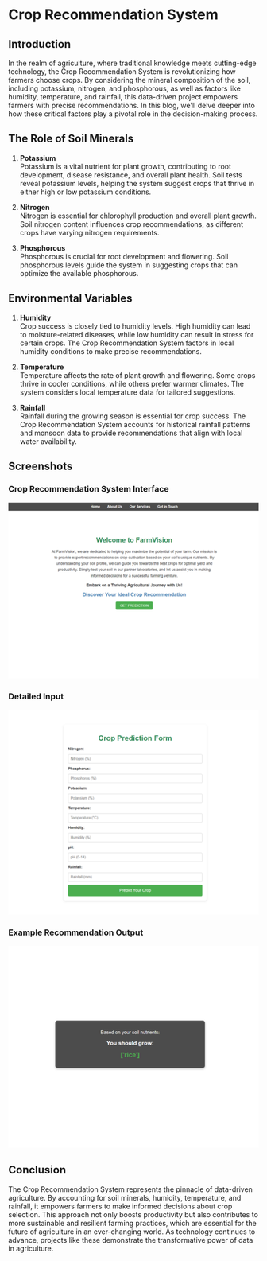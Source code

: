 # Crop Recommendation System

## Introduction

In the realm of agriculture, where traditional knowledge meets cutting-edge technology, the Crop Recommendation System is revolutionizing how farmers choose crops. By considering the mineral composition of the soil, including potassium, nitrogen, and phosphorous, as well as factors like humidity, temperature, and rainfall, this data-driven project empowers farmers with precise recommendations. In this blog, we'll delve deeper into how these critical factors play a pivotal role in the decision-making process.

## The Role of Soil Minerals

1. **Potassium**  
   Potassium is a vital nutrient for plant growth, contributing to root development, disease resistance, and overall plant health. Soil tests reveal potassium levels, helping the system suggest crops that thrive in either high or low potassium conditions.

2. **Nitrogen**  
   Nitrogen is essential for chlorophyll production and overall plant growth. Soil nitrogen content influences crop recommendations, as different crops have varying nitrogen requirements.

3. **Phosphorous**  
   Phosphorous is crucial for root development and flowering. Soil phosphorous levels guide the system in suggesting crops that can optimize the available phosphorous.

## Environmental Variables

1. **Humidity**  
   Crop success is closely tied to humidity levels. High humidity can lead to moisture-related diseases, while low humidity can result in stress for certain crops. The Crop Recommendation System factors in local humidity conditions to make precise recommendations.

2. **Temperature**  
   Temperature affects the rate of plant growth and flowering. Some crops thrive in cooler conditions, while others prefer warmer climates. The system considers local temperature data for tailored suggestions.

3. **Rainfall**  
   Rainfall during the growing season is essential for crop success. The Crop Recommendation System accounts for historical rainfall patterns and monsoon data to provide recommendations that align with local water availability.

## Screenshots

### Crop Recommendation System Interface
![Interface](images/details.png)

### Detailed Input
![Details](images/Interface.png)

### Example Recommendation Output
![Result](images/result.png)

## Conclusion

The Crop Recommendation System represents the pinnacle of data-driven agriculture. By accounting for soil minerals, humidity, temperature, and rainfall, it empowers farmers to make informed decisions about crop selection. This approach not only boosts productivity but also contributes to more sustainable and resilient farming practices, which are essential for the future of agriculture in an ever-changing world. As technology continues to advance, projects like these demonstrate the transformative power of data in agriculture.
